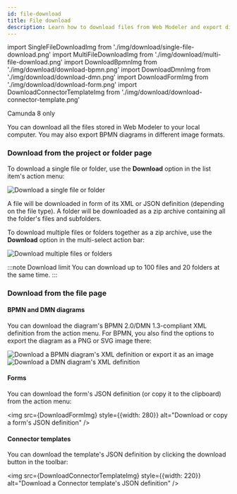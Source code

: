 ```yaml
---
id: file-download
title: File download
description: Learn how to download files from Web Modeler and export diagrams in different image formats.
---
```


import SingleFileDownloadImg from './img/download/single-file-download.png'
import MultiFileDownloadImg from './img/download/multi-file-download.png'
import DownloadBpmnImg from './img/download/download-bpmn.png'
import DownloadDmnImg from './img/download/download-dmn.png'
import DownloadFormImg from './img/download/download-form.png'
import DownloadConnectorTemplateImg from './img/download/download-connector-template.png'

<span class="badge badge--cloud">Camunda 8 only</span>

You can download all the files stored in Web Modeler to your local computer.
You may also export BPMN diagrams in different image formats.

### Download from the project or folder page

To download a single file or folder, use the **Download** option in the list item's action menu:

<p><img src={SingleFileDownloadImg} style={{width: 720}} alt="Download a single file or folder" /></p>

A file will be downloaded in form of its XML or JSON definition (depending on the file type).
A folder will be downloaded as a zip archive containing all the folder's files and subfolders.

To download multiple files or folders together as a zip archive, use the **Download** option in the multi-select action bar:

<p><img src={MultiFileDownloadImg} style={{width: 720}} alt="Download multiple files or folders" /></p>

:::note Download limit
You can download up to 100 files and 20 folders at the same time.
:::

### Download from the file page

#### BPMN and DMN diagrams

You can download the diagram's BPMN 2.0/DMN 1.3-compliant XML definition from the action menu.
For BPMN, you also find the options to export the diagram as a PNG or SVG image there:

<p>
<img src={DownloadBpmnImg} style={{width: 300}} alt="Download a BPMN diagram's XML definition or export it as an image" />
<img src={DownloadDmnImg} style={{width: 280, marginLeft: 20, verticalAlign: "top"}} alt="Download a DMN diagram's XML definition" />
</p>

#### Forms

You can download the form's JSON definition (or copy it to the clipboard) from the action menu:

<img src={DownloadFormImg} style={{width: 280}} alt="Download or copy a form's JSON definition" />

#### Connector templates

You can download the template's JSON definition by clicking the download button in the toolbar:

<img src={DownloadConnectorTemplateImg} style={{width: 220}} alt="Download a Connector template's JSON definition" />
